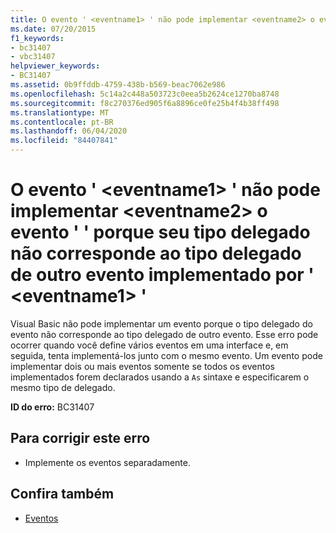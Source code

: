 ```yaml
---
title: O evento ' <eventname1> ' não pode implementar <eventname2> o evento ' ' porque seu tipo delegado não corresponde ao tipo delegado de outro evento implementado por ' <eventname1> '
ms.date: 07/20/2015
f1_keywords:
- bc31407
- vbc31407
helpviewer_keywords:
- BC31407
ms.assetid: 0b9ffddb-4759-438b-b569-beac7062e986
ms.openlocfilehash: 5c14a2c448a503723c0eea5b2624ce1270ba8748
ms.sourcegitcommit: f8c270376ed905f6a8896ce0fe25b4f4b38ff498
ms.translationtype: MT
ms.contentlocale: pt-BR
ms.lasthandoff: 06/04/2020
ms.locfileid: "84407841"
---
```

# <a name="event-eventname1-cannot-implement-event-eventname2-because-its-delegate-type-does-not-match-the-delegate-type-of-another-event-implemented-by-eventname1"></a>O evento ' \<eventname1> ' não pode implementar \<eventname2> o evento ' ' porque seu tipo delegado não corresponde ao tipo delegado de outro evento implementado por ' \<eventname1> '
Visual Basic não pode implementar um evento porque o tipo delegado do evento não corresponde ao tipo delegado de outro evento. Esse erro pode ocorrer quando você define vários eventos em uma interface e, em seguida, tenta implementá-los junto com o mesmo evento. Um evento pode implementar dois ou mais eventos somente se todos os eventos implementados forem declarados usando a `As` sintaxe e especificarem o mesmo tipo de delegado.  
  
 **ID do erro:** BC31407  
  
## <a name="to-correct-this-error"></a>Para corrigir este erro  
  
- Implemente os eventos separadamente.  
  
## <a name="see-also"></a>Confira também

- [Eventos](../programming-guide/language-features/events/index.md)
